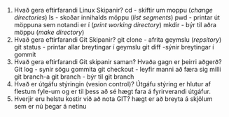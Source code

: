 1. Hvað gera eftirfarandi Linux Skipanir?
    cd - skiftir um moppu (_change directories_)
    ls - skoðar innihalds möppu (_list segments_)
    pwd - printar út möppuna sem notandi er í (_print working directory_)
    mkdir - býr til aðra möppu (_make directory_)
2. Hvað gera eftirfarandi Git Skipanir?
    git clone - afrita geymslu (_repsitory_)
    git status - printar allar breytingar í geymslu
    git diff -sýnir breytingar í gommit
3. Hvað gera eftirfarandi Git skipanir saman? Hvaða gagn er þeirri aðgerð?
    Git log - synir sögu gommita
    git checkout - leyfir manni að færa sig milli git branch-a
    git branch - býr til git branch
4. Hvað er útgáfu stýringin (vesion control)?
    Útgáfu stýring er hlutur af flestum fyle-um og er til þess að sé hægt fara á fyrirverandi útgáfur.
5.  Hverjir eru helstu kostir við að nota GIT?
    hægt er að breyta á skjölum sem er nú þegar á netinu
 
